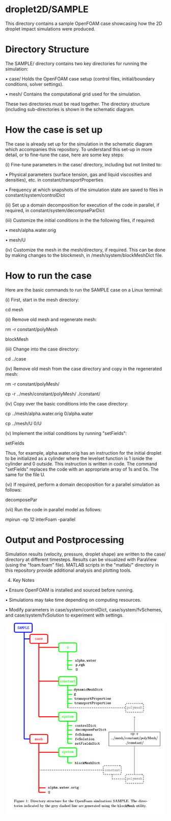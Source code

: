 # droplet2D/SAMPLE

This directory contains a sample OpenFOAM case showcasing how the 2D droplet impact simulations were produced.  

# Directory Structure

The SAMPLE/ directory contains two key directories for running the simulation:

•	case/ Holds the OpenFOAM case setup (control files, initial/boundary conditions, solver settings). 

•	mesh/ Contains the computational grid used for the simulation. 

These two directories must be read together.  The directory structure (including sub-directories is shown in the schematic diagram.

# How the case is set up

The case is already set up for the simulation in the schematic diagram which accompanies this repository.  To understand this set-up in more detail, or to fine-tune the case, here are some key steps:

(i)	Fine-tune parameters in the case/ directory, including but not limited to:

•	Physical parameters (surface tension, gas and liquid viscosities and densities), etc. in constant/transportProperties

•	Frequency at which snapshots of the simulation state  are saved to files in constant/system/controlDict

(ii)	Set up a domain decomposition for execution of the code in parallel, if required, in constant/system/decompseParDict

(iii)	Customize the initial conditions in the the following files, if required:

•	mesh/alpha.water.orig

•	mesh/U

(iv)	Customize the mesh in the mesh/directory, if required.  This can be done by making changes to the blockmesh, in /mesh/system/blockMeshDict file.

# How to run the case

Here are the basic commands to run the SAMPLE case on a Linux terminal:

(i)	First, start in the mesh directory:

cd mesh

(ii)	Remove old mesh and regenerate mesh:

rm -r constant/polyMesh

blockMesh

(iii)	Change into the case directory:

cd ../case

(iv) Remove old mesh from the case directory and copy in the regenerated mesh:

rm -r constant/polyMesh/

cp -r ../mesh/constant/polyMesh/ ./constant/

(iv)	Copy over the basic conditions into the case directory:

cp ../mesh/alpha.water.orig 0/alpha.water

cp ../mesh/U 0/U

(v)	Implement the initial conditions by running "setFields":

setFields

Thus, for example, alpha.water.orig has an instruction for the initial droplet to be initialized as a cylinder where the levelset function is 1 isnide the cylinder and 0 outside.  This instruction is written in code.  The command "setFields" replaces the code with an appropriate array of 1s and 0s.  The same for the file U.

(vi)	If required, perform a domain decoposition for a parallel simulation as follows:

decomposePar
  
(vii)	Run the code in parallel model as follows:

mpirun -np 12 interFoam -parallel

# Output and Postprocessing

Simulation results (velocity, pressure, droplet shape) are written to the case/ directory at different timesteps. Results can be visualized with ParaView (using the "foam.foam" file). 
MATLAB scripts in the "matlab/" directory in this repository provide additional analysis and plotting tools.

4.	Key Notes

•	Ensure OpenFOAM is installed and sourced before running.

•	Simulations may take time depending on computing resources. 

•	Modify parameters in case/system/controlDict, case/system/fvSchemes, and case/system/fvSolution to experiment with settings.


![Directory Structure](structure.png)





